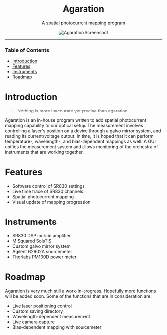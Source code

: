 <div align="center">
  
# Agaration

A spatial photocurrent mapping program

![Agaration Screenshot](https://github.com/juzhyo/agaration/blob/main/screenshots/run.gif)

</div>

---

### Table of Contents
- [Introduction](#introduction)
- [Features](#features)
- [Instruments](#instruments)
- [Roadmap](#roadmap)

# Introduction
> Nothing is more inaccurate yet precise than agaration.

Agaration is an in-house program written to add spatial photocurrent mapping capability 
to our optical setup. The measurement involves controlling a laser's position on a device 
through a galvo mirror system, and reading its current/voltage output. In time, it is hoped 
that it can perform temperature-, wavelength-, and bias-dependent mappings as well. A GUI 
unifies the measurement system and allows monitoring of the orchestra of instruments that 
are working together.

# Features
- Software control of SR830 settings
- Live time trace of SR830 channels
- Spatial photocurrent mapping
- Visual update of mapping progression


# Instruments
+ SR830 DSP lock-in amplifier
+ M Squared SolsTiS
+ Custom galvo mirror system
+ Agilent B2902A sourcemeter
+ Thorlabs PM100D power meter


# Roadmap
Agaration is very much still a work-in-progress. Hopefully more functions 
will be added soon. Some of the functions that are in consideration are:

+ Live laser positioning control
+ Custom saving directory
+ Wavelength-dependent measurement
+ Live camera capture
+ Bias-dependent mapping with sourcemeter



